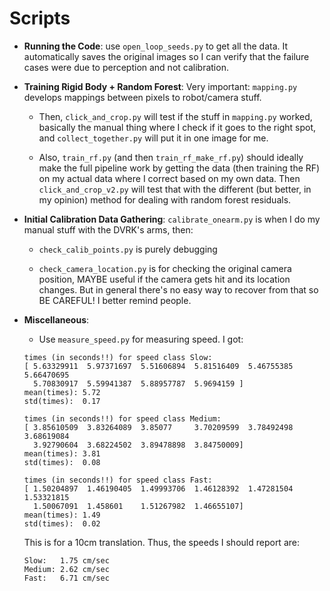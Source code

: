 # Scripts

- **Running the Code**: use `open_loop_seeds.py` to get all the data. It automatically saves the original images so I can verify that the failure cases were due to perception and not calibration.


- **Training Rigid Body + Random Forest**: Very important: `mapping.py` develops mappings between pixels to robot/camera stuff. 

  - Then, `click_and_crop.py` will test if the stuff in `mapping.py` worked, basically the manual thing where I check if it goes to the right spot, and `collect_together.py` will put it in one image for me.

  - Also, `train_rf.py` (and then `train_rf_make_rf.py`) should ideally make the full pipeline work by getting the data (then training the RF) on my actual data where I correct based on my own data. Then `click_and_crop_v2.py` will test that with the different (but better, in my opinion) method for dealing with random forest residuals.


- **Initial Calibration Data Gathering**: `calibrate_onearm.py` is when I do my manual stuff with the DVRK's arms, then:

  - `check_calib_points.py` is purely debugging

  - `check_camera_location.py` is for checking the original camera position, MAYBE useful if the camera gets hit and its location changes. But in general there's no easy way to recover from that so BE CAREFUL! I better remind people.


- **Miscellaneous**: 

  - Use `measure_speed.py` for measuring speed. I got:

  ```
  times (in seconds!!) for speed class Slow:
  [ 5.63329911  5.97371697  5.51606894  5.81516409  5.46755385  5.66470695
    5.70830917  5.59941387  5.88957787  5.9694159 ]
  mean(times): 5.72
  std(times):  0.17

  times (in seconds!!) for speed class Medium:
  [ 3.85610509  3.83264089  3.85077     3.70209599  3.78492498  3.68619084
    3.92790604  3.68224502  3.89478898  3.84750009]
  mean(times): 3.81
  std(times):  0.08

  times (in seconds!!) for speed class Fast:
  [ 1.50204897  1.46190405  1.49993706  1.46128392  1.47281504  1.53321815
    1.50067091  1.458601    1.51267982  1.46655107]
  mean(times): 1.49
  std(times):  0.02
  ```

  This is for a 10cm translation. Thus, the speeds I should report are:

  ```
  Slow:   1.75 cm/sec
  Medium: 2.62 cm/sec
  Fast:   6.71 cm/sec
  ```
